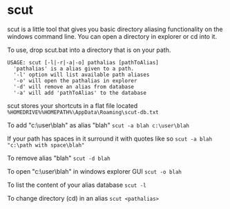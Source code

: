 # scut
scut is a little tool that gives you basic directory aliasing functionality on the windows command line.
You can open a directory in explorer or cd into it.

To use, drop scut.bat into a directory that is on your path.

```batch
USAGE: scut [-l|-r|-a|-o] pathalias [pathToAlias]
  'pathalias' is a alias given to a path. 
  '-l' option will list available path aliases
  '-o' will open the pathalias in explorer
  '-d' will remove an alias from database
  '-a' will add 'pathToAlias' to the database
```

scut stores your shortcuts in a flat file located `%HOMEDRIVE%%HOMEPATH%\AppData\Roaming\scut-db.txt`

To add "c:\user\blah" as alias "blah"
`scut -a blah c:\user\blah`

If your path has spaces in it surround it with quotes like so
`scut -a blah "c:\path with space\blah"`

To remove alias "blah"
`scut -d blah`

To open "c:\user\blah" in windows explorer GUI
`scut -o blah`

To list the content of your alias database
`scut -l`

To change directory (cd) in an alias 
`scut <pathalias>`
